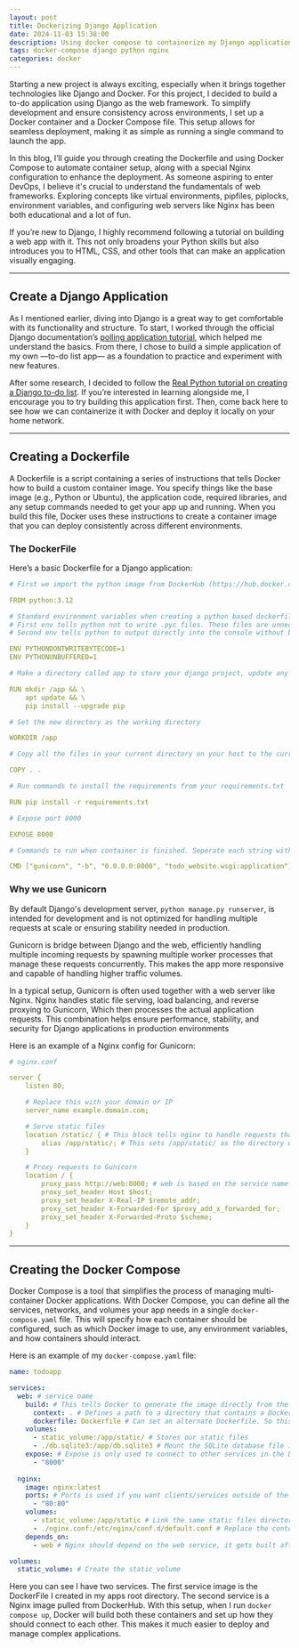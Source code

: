 ```yaml
---
layout: post
title: Dockerizing Django Application
date: 2024-11-03 15:38:00
description: Using docker compose to containerize my Django application
tags: docker-compose django python nginx
categories: docker 
---
```


Starting a new project is always exciting, especially when it brings together technologies like Django and Docker. For this project, I decided to build a to-do application using Django as the web framework. To simplify development and ensure consistency across environments, I set up a Docker container and a Docker Compose file. This setup allows for seamless deployment, making it as simple as running a single command to launch the app.

In this blog, I’ll guide you through creating the Dockerfile and using Docker Compose to automate container setup, along with a special Nginx configuration to enhance the deployment. As someone aspiring to enter DevOps, I believe it's crucial to understand the fundamentals of web frameworks. Exploring concepts like virtual environments, pipfiles, piplocks, environment variables, and configuring web servers like Nginx has been both educational and a lot of fun.

If you’re new to Django, I highly recommend following a tutorial on building a web app with it. This not only broadens your Python skills but also introduces you to HTML, CSS, and other tools that can make an application visually engaging.

---

## Create a Django Application
As I mentioned earlier, diving into Django is a great way to get comfortable with its functionality and structure. To start, I worked through the official Django documentation’s [polling application tutorial](https://docs.djangoproject.com/en/5.1/), which helped me understand the basics. From there, I chose to build a simple application of my own —to-do list app— as a foundation to practice and experiment with new features.

After some research, I decided to follow the [Real Python tutorial on creating a Django to-do list](https://realpython.com/django-todo-lists/). If you’re interested in learning alongside me, I encourage you to try building this application first. Then, come back here to see how we can containerize it with Docker and deploy it locally on your home network.

---

## Creating a Dockerfile
A Dockerfile is a script containing a series of instructions that tells Docker how to build a custom container image. You specify things like the base image (e.g., Python or Ubuntu), the application code, required libraries, and any setup commands needed to get your app up and running. When you build this file, Docker uses these instructions to create a container image that you can deploy consistently across different environments.

### The DockerFile
Here’s a basic Dockerfile for a Django application:
```yaml
# First we import the python image from DockerHub (https://hub.docker.com/_/python)

FROM python:3.12

# Standard environment variables when creating a python based dockerfile
# First env tells python not to write .pyc files. These files are unnecessary for a container.
# Second env tells python to output directly into the console without buffering

ENV PYTHONDONTWRITEBYTECODE=1
ENV PYTHONUNBUFFERED=1 

# Make a directory called app to store your django project, update any packages, and update pip

RUN mkdir /app && \ 
    apt update && \
    pip install --upgrade pip

# Set the new directory as the working directory    

WORKDIR /app

# Copy all the files in your current directory on your host to the current directory of the container

COPY . .

# Run commands to install the requirements from your requirements.txt

RUN pip install -r requirements.txt

# Expose port 8000

EXPOSE 8000

# Commands to run when container is finished. Seperate each string with a comma.

CMD ["gunicorn", "-b", "0.0.0.0:8000", "todo_website.wsgi:application"]
```
### Why we use Gunicorn
By default Django's development server, ```python manage.py runserver```, is intended for development and is not optimized for handling multiple requests at scale or ensuring stability needed in production.

Gunicorn is bridge between Django and the web, efficiently handling multiple incoming requests by spawning multiple worker processes that manage these requests concurrently. This makes the app more responsive and capable of handling higher traffic volumes. 

In a typical setup, Gunicorn is often used together with a web server like Nginx. Nginx handles static file serving, load balancing, and reverse proxying to Gunicorn, Which then processes the actual application requests. This combination helps ensure performance, stability, and security for Django applications in production environments

Here is an example of a Nginx config for Gunicorn:
```yaml
# nginx.conf

server {
    listen 80;

    # Replace this with your domain or IP
    server_name example.domain.com;

    # Serve static files
    location /static/ { # This block tells nginx to handle requests that start with /static/
        alias /app/static/; # This sets /app/static/ as the directory where nginx should look for the files requested under /static/
    }

    # Proxy requests to Gunicorn
    location / {
        proxy_pass http://web:8000; # web is based on the service name in the docker compose file
        proxy_set_header Host $host; 
        proxy_set_header X-Real-IP $remote_addr;
        proxy_set_header X-Forwarded-For $proxy_add_x_forwarded_for;
        proxy_set_header X-Forwarded-Proto $scheme;
    }
}
```
---
## Creating the Docker Compose
Docker Compose is a tool that simplifies the process of managing multi-container Docker applications. With Docker Compose, you can define all the services, networks, and volumes your app needs in a single ```docker-compose.yaml``` file. This will specify how each container should be configured, such as which Docker image to use, any environment variables, and how containers should interact.

Here is an example of my ```docker-compose.yaml``` file:
```yaml
name: todoapp

services:
  web: # service name
    build: # This tells Docker to generate the image directly from the project's Dockerfile instead of using a pre-built one like we did for nginx.
      context: . # Defines a path to a directory that contains a Dockerfile, or a URL to a git repo.
      dockerfile: Dockerfile # Can set an alternate Dockerfile. So this file could be called "app.Dockerfile".
    volumes:
      - static_volume:/app/static/ # Stores our static files
      - ./db.sqlite3:/app/db.sqlite3 # Mount the SQLite database file if you want to persist it.
    expose: # Expose is only used to connect to other services in the Dockerfile
      - "8000"
    
  nginx:
    image: nginx:latest
    ports: # Ports is used if you want clients/services outside of the Dockerfile to connect.
      - "80:80"
    volumes:
      - static_volume:/app/static # Link the same static files directory
      - ./nginx.conf:/etc/nginx/conf.d/default.conf # Replace the contents of nginx.conf into the default.conf of nginx.
    depends_on:
      - web # Nginx should depend on the web service, it gets built after the web service.

volumes:
  static_volume: # Create the static_volume
```
Here you can see I have two services. The first service image is the DockerFile I created in my apps root directory. The second service is a Nginx image pulled from DockerHub. With this setup, when I run ```docker compose up```, Docker will build both these containers and set up how they should connect to each other. This makes it much easier to deploy and manage complex applications.